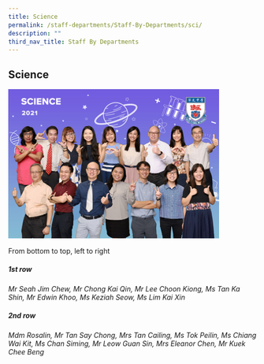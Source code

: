 ```yaml
---
title: Science
permalink: /staff-departments/Staff-By-Departments/sci/
description: ""
third_nav_title: Staff By Departments
---
```

## Science

<img src="/images/Science.jpg" style="width:85%">

From bottom to top, left to right  
  
##### 1st row

_Mr Seah Jim Chew, Mr Chong Kai Qin, Mr Lee Choon Kiong, Ms Tan Ka Shin, Mr Edwin Khoo, Ms Keziah Seow, Ms Lim Kai Xin_  

##### 2nd row

_Mdm Rosalin, Mr Tan Say Chong, Mrs Tan Cailing, Ms Tok Peilin, Ms Chiang Wai Kit, Ms Chan Siming, Mr Leow Guan Sin, Mrs Eleanor Chen, Mr Kuek Chee Beng_